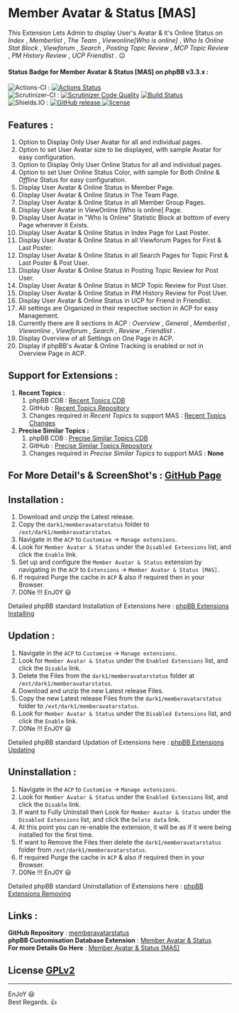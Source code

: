 # Member Avatar & Status [MAS]
   
This Extension Lets Admin to display User's Avatar & it's Online Status on *Index* , *Memberlist* , *The Team* , *Viewonline[Who is online]* , *Who Is Online Stat Block* , *Viewforum* , *Search* , *Posting Topic Review* , *MCP Topic Review* , *PM History Review* , *UCP Friendlist* .  😉   
   
   
#### Status Badge for Member Avatar & Status [MAS] on phpBB v3.3.x :   
![Actions-CI](https://img.shields.io/badge/Actions-CI-8000FF.svg) : [![Actions Status](https://github.com/Dark1z/memberavatarstatus/workflows/Actions%20CI/badge.svg)](https://github.com/Dark1z/memberavatarstatus/actions?workflow=Actions%20CI)   
![Scrutinizer-CI](https://img.shields.io/badge/Scrutinizer-CI-8000FF.svg) : [![Scrutinizer Code Quality](https://scrutinizer-ci.com/g/Dark1z/memberavatarstatus/badges/quality-score.png?b=master)](https://scrutinizer-ci.com/g/Dark1z/memberavatarstatus/?branch=master) [![Build Status](https://scrutinizer-ci.com/g/Dark1z/memberavatarstatus/badges/build.png?b=master)](https://scrutinizer-ci.com/g/Dark1z/memberavatarstatus/build-status/master)   
![Shields.IO](https://img.shields.io/badge/Shields-IO-8000FF.svg?style=flat-square) : [![GitHub release](https://img.shields.io/github/release/Dark1z/memberavatarstatus.svg?style=flat-square) ![license](https://img.shields.io/github/license/Dark1z/memberavatarstatus.svg?style=flat-square)](https://github.com/Dark1z/memberavatarstatus)   
   
   
## **Features :**   
   
1. Option to Display Only User Avatar for all and individual pages.   
2. Option to set User Avatar size to be displayed, with sample Avatar for easy configuration.   
3. Option to Display Only User Online Status for all and individual pages.   
4. Option to set User Online Status Color, with sample for Both *Online* & *Offline* Status for easy configuration.   
5. Display User Avatar & Online Status in Member Page.   
6. Display User Avatar & Online Status in The Team Page.   
7. Display User Avatar & Online Status in all Member Group Pages.   
8. Display User Avatar in ViewOnline [Who is online] Page.   
9. Display User Avatar in "Who Is Online" Statistic Block at bottom of every Page wherever it Exists.   
10. Display User Avatar & Online Status in Index Page for Last Poster.   
11. Display User Avatar & Online Status in all Viewforum Pages for First & Last Poster.   
12. Display User Avatar & Online Status in all Search Pages for Topic First & Last Poster & Post User.   
13. Display User Avatar & Online Status in Posting Topic Review for Post User.   
14. Display User Avatar & Online Status in MCP Topic Review for Post User.   
15. Display User Avatar & Online Status in PM History Review for Post User.   
16. Display User Avatar & Online Status in UCP for Friend in Friendlist.   
17. All settings are Organized in their respective section in ACP for easy Management.   
18. Currently there are 8 sections in ACP : *Overview* , *General* , *Memberlist* , *Viewonline* , *Viewforum* , *Search* , *Review* , *Friendlist* .   
19. Display Overview of all Settings on One Page in ACP.   
20. Display if phpBB's Avatar & Online Tracking is enabled or not in Overview Page in ACP.   
   
   
## **Support for Extensions :**   
   
1. **Recent Topics :**   
    1. phpBB CDB : [Recent Topics CDB](https://www.phpbb.com/customise/db/extension/recent_topics_2)   
    2. GitHub : [Recent Topics Repository](https://github.com/Sajaki/RecentTopics)   
    3. Changes required in *Recent Topics* to support MAS : [Recent Topics Changes](https://github.com/Dark1z/RecentTopics/commit/53119f863367aedcf7d68ee042d75b52f3869c6e)   
2. **Precise Similar Topics :**   
    1. phpBB CDB : [Precise Similar Topics CDB](https://www.phpbb.com/customise/db/extension/precise_similar_topics)   
    2. GitHub : [Precise Similar Topics Repository](https://github.com/VSEphpbb/similartopics)   
    3. Changes required in *Precise Similar Topics* to support MAS : **None**   
   
   
## For More Detail's & ScreenShot's : [GitHub Page](https://github.dark1.tech/memberavatarstatus/)
   
   
## **Installation :**   
   
1. Download and unzip the Latest release.   
2. Copy the `dark1/memberavatarstatus` folder to `/ext/dark1/memberavatarstatus`.   
3. Navigate in the `ACP` to `Customise` -> `Manage extensions`.   
4. Look for `Member Avatar & Status` under the `Disabled Extensions` list, and click the `Enable` link.   
5. Set up and configure the `Member Avatar & Status` extension by navigating in the `ACP` to `Extensions` -> `Member Avatar & Status [MAS]`.   
6. If required Purge the cache in `ACP` & also if required then in your Browser.   
7. D0Ne !!! EnJ0Y  😃   
   
Detailed phpBB standard Installation of Extensions here : [phpBB Extensions Installing](https://www.phpbb.com/extensions/installing/#installing)   
   
   
## **Updation :**   
   
1. Navigate in the `ACP` to `Customise` -> `Manage extensions`.   
2. Look for `Member Avatar & Status` under the `Enabled Extensions` list, and click the `Disable` link.   
3. Delete the Files from the `dark1/memberavatarstatus` folder at `/ext/dark1/memberavatarstatus`.   
4. Download and unzip the new Latest release Files.   
5. Copy the new Latest release Files from the `dark1/memberavatarstatus` folder to `/ext/dark1/memberavatarstatus`.   
6. Look for `Member Avatar & Status` under the `Disabled Extensions` list, and click the `Enable` link.   
7. D0Ne !!! EnJ0Y  😃   
   
Detailed phpBB standard Updation of Extensions here : [phpBB Extensions Updating](https://www.phpbb.com/extensions/installing/#updating)   
   
   
## **Uninstallation :**   
   
1. Navigate in the `ACP` to `Customise` -> `Manage extensions`.   
2. Look for `Member Avatar & Status` under the `Enabled Extensions` list, and click the `Disable` link.   
3. If want to Fully Uninstall then Look for `Member Avatar & Status` under the `Disabled Extensions` list, and click the `Delete data` link.   
4. At this point you can re-enable the extension, it will be as if it were being installed for the first time.   
5. If want to Remove the Files then delete the `dark1/memberavatarstatus` folder from `/ext/dark1/memberavatarstatus`.   
6. If required Purge the cache in `ACP` & also if required then in your Browser.   
7. D0Ne !!! EnJ0Y  😃   
   
Detailed phpBB standard Uninstallation of Extensions here : [phpBB Extensions Removing](https://www.phpbb.com/extensions/installing/#removing)   
   
   
## **Links :**   
   
**GitHub Repository** : [memberavatarstatus](https://github.com/Dark1z/memberavatarstatus)   
**phpBB Customisation Database Extension** : [Member Avatar & Status](https://www.phpbb.com/customise/db/extension/member_avatar_status)   
**For more Details Go Here** : [Member Avatar & Status [MAS]](https://github.dark1.tech/memberavatarstatus)   
   
   
## License [GPLv2](license.txt)   
   
--------------   
EnJoY  😃   
Best Regards.  👍   
   
